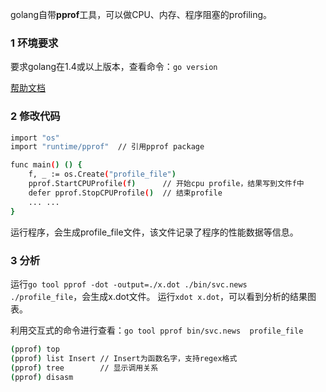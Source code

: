 golang自带**pprof**工具，可以做CPU、内存、程序阻塞的profiling。

### 1 环境要求
要求golang在1.4或以上版本，查看命令：`go version`

[帮助文档](https://github.com/hyper-carrot/go_command_tutorial/blob/master/0.12.md)

### 2 修改代码
```sh
import "os"
import "runtime/pprof"  // 引用pprof package

func main() () {
	f, _ := os.Create("profile_file")  
    pprof.StartCPUProfile(f)      // 开始cpu profile，结果写到文件f中  
    defer pprof.StopCPUProfile()  // 结束profile
	... ...
}
```
运行程序，会生成profile_file文件，该文件记录了程序的性能数据等信息。

### 3 分析
运行`go tool pprof -dot -output=./x.dot ./bin/svc.news  ./profile_file`，会生成x.dot文件。
运行`xdot x.dot`，可以看到分析的结果图表。

利用交互式的命令进行查看：`go tool pprof bin/svc.news  profile_file`
```sh
(pprof) top
(pprof) list Insert // Insert为函数名字，支持regex格式
(pprof) tree        // 显示调用关系
(pprof) disasm
```
